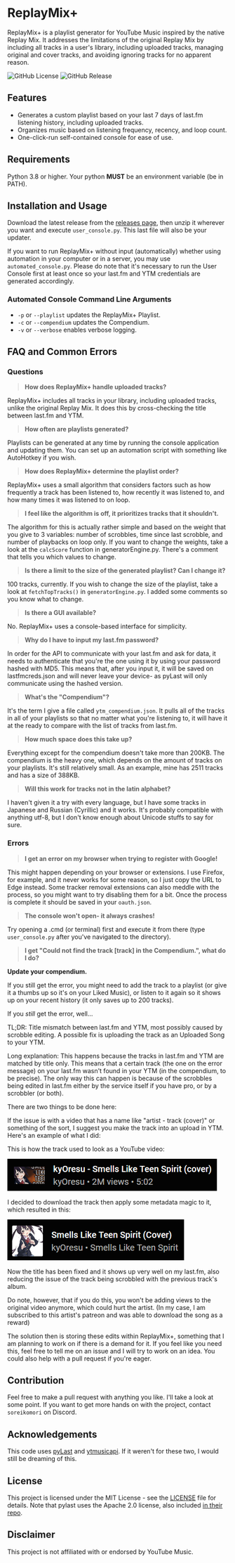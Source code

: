 # ReplayMix+
ReplayMix+ is a playlist generator for YouTube Music inspired by the native Replay Mix. It addresses the limitations of the original Replay Mix by including all tracks in a user's library, including uploaded tracks, managing original and cover tracks, and avoiding ignoring tracks for no apparent reason.

![GitHub License](https://img.shields.io/github/license/soreikomori/ReplayMixPlus?color=%23ff0037)
![GitHub Release](https://img.shields.io/github/v/release/soreikomori/ReplayMixPlus?cacheSeconds=https%3A%2F%2Fgithub.com%2Fsoreikomori%2FReplayMixPlus%2Freleases%2Flatest)

## Features
- Generates a custom playlist based on your last 7 days of last.fm listening history, including uploaded tracks.
- Organizes music based on listening frequency, recency, and loop count.
- One-click-run self-contained console for ease of use.

## Requirements
Python 3.8 or higher. Your python **MUST** be an environment variable (be in PATH).

## Installation and Usage

Download the latest release from the [releases page](https://github.com/soreikomori/ReplayMixPlus/releases), then unzip it wherever you want and execute `user_console.py`. This last file will also be your updater.

If you want to run ReplayMix+ without input (automatically) whether using automation in your computer or in a server, you may use `automated_console.py`. Please do note that it's necessary to run the User Console first at least once so your last.fm and YTM credentials are generated accordingly.

### Automated Console Command Line Arguments
- `-p` or `--playlist` updates the ReplayMix+ Playlist.
- `-c` or `--compendium` updates the Compendium.
- `-v` or `--verbose` enables verbose logging.

## FAQ and Common Errors

### Questions

>  **How does ReplayMix+ handle uploaded tracks?**

ReplayMix+ includes all tracks in your library, including uploaded tracks, unlike the original Replay Mix. It does this by cross-checking the title between last.fm and YTM.

> **How often are playlists generated?**

Playlists can be generated at any time by running the console application and updating them. You can set up an automation script with something like AutoHotkey if you wish.

> **How does ReplayMix+ determine the playlist order?**

ReplayMix+ uses a small algorithm that considers factors such as how frequently a track has been listened to, how recently it was listened to, and how many times it was listened to on loop.

> **I feel like the algorithm is off, it prioritizes tracks that it shouldn't.**

The algorithm for this is actually rather simple and based on the weight that you give to 3 variables: number of scrobbles, time since last scrobble, and number of playbacks on loop only. If you want to change the weights, take a look at the `calcScore` function in generatorEngine.py. There's a comment that tells you which values to change.

> **Is there a limit to the size of the generated playlist? Can I change it?**

100 tracks, currently. If you wish to change the size of the playlist, take a look at `fetchTopTracks()` in `generatorEngine.py`. I added some comments so you know what to change.

> **Is there a GUI available?**

No. ReplayMix+ uses a console-based interface for simplicity.

> **Why do I have to input my last.fm password?**

In order for the API to communicate with your last.fm and ask for data, it needs to authenticate that you're the one using it by using your password hashed with MD5. This means that, after you input it, it will be saved on lastfmcreds.json and will never leave your device- as pyLast will only communicate using the hashed version. 

> **What's the "Compendium"?**

It's the term I give a file called `ytm_compendium.json`. It pulls all of the tracks in all of your playlists so that no matter what you're listening to, it will have it at the ready to compare with the list of tracks from last.fm.

> **How much space does this take up?**

Everything except for the compendium doesn't take more than 200KB. The compendium is the heavy one, which depends on the amount of tracks on your playlists. It's still relatively small. As an example, mine has 2511 tracks and has a size of 388KB.

> **Will this work for tracks not in the latin alphabet?**

I haven't given it a try with every language, but I have some tracks in Japanese and Russian (Cyrillic) and it works. It's probably compatible with anything utf-8, but I don't know enough about Unicode stuffs to say for sure.

### Errors
> **I get an error on my browser when trying to register with Google!**
 
This might happen depending on your browser or extensions. I use Firefox, for example, and it never works for some reason, so I just copy the URL to Edge instead. Some tracker removal extensions can also meddle with the process, so you might want to try disabling them for a bit. Once the process is complete it should be saved in your `oauth.json`.

> **The console won't open- it always crashes!**

Try opening a .cmd (or terminal) first and execute it from there (type `user_console.py` after you've navigated to the directory).

> **I get "Could not find the track [track] in the Compendium.", what do I do?**

**Update your compendium.**

If you still get the error, you might need to add the track to a playlist (or give it a thumbs up so it's on your Liked Music), or listen to it again so it shows up on your recent history (it only saves up to 200 tracks).

If you *still* get the error, well...

TL;DR: Title mismatch between last.fm and YTM, most possibly caused by scrobble editing. A possible fix is uploading the track as an Uploaded Song to your YTM.

Long explanation: This happens because the tracks in last.fm and YTM are matched by title only. This means that a certain track (the one on the error message) on your last.fm wasn't found in your YTM (in the compendium, to be precise). The only way this can happen is because of the scrobbles being edited in last.fm either by the service itself if you have pro, or by a scrobbler (or both). 

There are two things to be done here:

If the issue is with a video that has a name like "artist - track (cover)" or something of the sort, I suggest you make the track into an upload in YTM. Here's an example of what I did:

This is how the track used to look as a YouTube video:

![Old version of a track as a video](/.github/IMAGES/kyo_smells_old.png)

I decided to download the track then apply some metadata magic to it, which resulted in this:

![New version of a track as an upload](/.github/IMAGES/kyo_smells_new.png)

Now the title has been fixed and it shows up very well on my last.fm, also reducing the issue of the track being scrobbled with the previous track's album.

Do note, however, that if you do this, you won't be adding views to the original video anymore, which could hurt the artist. (In my case, I am subscribed to this artist's patreon and was able to download the song as a reward)

The solution then is storing these edits within ReplayMix+, something that I am planning to work on if there is a demand for it. If you feel like you need this, feel free to tell me on an issue and I will try to work on an idea. You could also help with a pull request if you're eager.
## Contribution

Feel free to make a pull request with anything you like. I'll take a look at some point. If you want to get more hands on with the project, contact `soreikomori` on Discord.

## Acknowledgements

This code uses [pyLast](https://github.com/pylast/pylast) and [ytmusicapi](https://github.com/sigma67/ytmusicapi). If it weren't for these two, I would still be dreaming of this.

## License

This project is licensed under the MIT License - see the [LICENSE](./LICENSE) file for details. Note that pylast uses the Apache 2.0 license, also included [in their repo](https://github.com/pylast/pylast/blob/main/LICENSE.txt).

## Disclaimer
This project is not affiliated with or endorsed by YouTube Music.